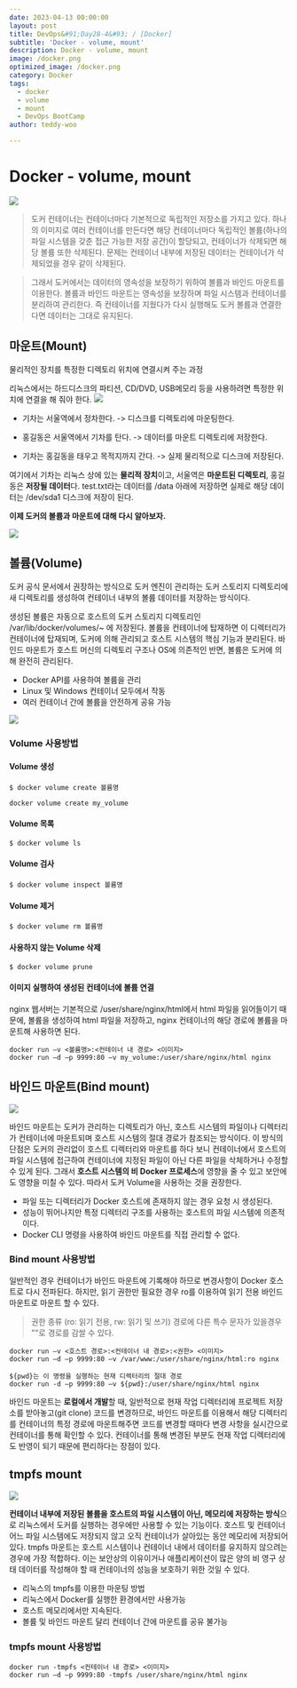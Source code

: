 ```yaml
---
date: 2023-04-13 00:00:00
layout: post
title: DevOps&#91;Day28-4&#93; / [Docker]
subtitle: 'Docker - volume, mount'
description: Docker - volume, mount
image: /docker.png
optimized_image: /docker.png
category: Docker
tags:
  - docker
  - volume
  - mount
  - DevOps BootCamp
author: teddy-woo

---
```


# Docker - volume, mount

![](https://velog.velcdn.com/images/arnold_99/post/bc8551a2-1b4e-4768-bd20-1433c988bbbe/image.png)

>도커 컨테이너는 컨테이너마다 기본적으로 독립적인 저장소를 가지고 있다. 하나의 이미지로 여러 컨테이너를 만든다면 해당 컨테이너마다 독립적인 볼륨(하나의 파일 시스템을 갖춘 접근 가능한 저장 공간)이 할당되고, 컨테이너가 삭제되면 해당 볼륨 또한 삭제된다. 문제는 컨테이너 내부에 저장된 데이터는 컨테이너가 삭제되었을 경우 같이 삭제된다.

>그래서 도커에서는 데이터의 영속성을 보장하기 위하여 볼륨과 바인드 마운트를 이용한다. 볼륨과 바인드 마운트는 영속성을 보장하며 파일 시스템과 컨테이너를 분리하여 관리한다. 즉 컨테이너를 지웠다가 다시 실행해도 도커 볼륨과 연결한다면 데이터는 그대로 유지된다.

## 마운트(Mount)
물리적인 장치를 특정한 디렉토리 위치에 연결시켜 주는 과정

리눅스에서는 하드디스크의 파티션, CD/DVD, USB메모리 등을 사용하려면 특정한 위치에 연결을 해 줘야 한다.
![](https://velog.velcdn.com/images/arnold_99/post/37cefd7b-ed1f-4d08-8c08-7f250b2e5e5e/image.png)

- 기차는 서울역에서 정차한다. -> 디스크를 디렉토리에 마운팅한다.

- 홍길동은 서울역에서 기차를 탄다. -> 데이터를 마운트 디렉토리에 저장한다.

- 기차는 홍길동을 태우고 목적지까지 간다. -> 실제 물리적으로 디스크에 저장된다.

여기에서 기차는 리눅스 상에 있는 **물리적 장치**이고, 서울역은 **마운트된 디렉토리**, 홍길동은 **저장될 데이터**다.
test.txt라는 데이터를 /data 아래에 저장하면 실제로 해당 데이터는 /dev/sda1 디스크에 저장이 된다.

**이제 도커의 볼륨과 마운트에 대해 다시 알아보자.**

![](https://velog.velcdn.com/images/arnold_99/post/cb6935a7-11e5-44e1-981e-253a9bb0882a/image.png)

## 볼륨(Volume)
도커 공식 문서에서 권장하는 방식으로 도커 엔진이 관리하는 도커 스토리지 디렉토리에 새 디렉토리를 생성하여 컨테이너 내부의 볼륨 데이터를 저장하는 방식이다.

생성된 볼륨은 자동으로 호스트의 도커 스토리지 디렉토리인 /var/lib/docker/volumes/~ 에 저장된다. 볼륨을 컨테이너에 탑재하면 이 디렉터리가 컨테이너에 탑재되며, 도커에 의해 관리되고 호스트 시스템의 핵심 기능과 분리된다. 바인드 마운트가 호스트 머신의 디렉토리 구조나 OS에 의존적인 반면, 볼륨은 도커에 의해 완전히 관리된다.

- Docker API를 사용하여 볼륨을 관리
- Linux 및 Windows 컨테이너 모두에서 작동
- 여러 컨테이너 간에 볼륨을 안전하게 공유 가능

![](https://velog.velcdn.com/images/arnold_99/post/8c88ca4f-2cbf-4a6f-ac53-5fe454243ab2/image.png)

### Volume 사용방법
#### Volume 생성
```
$ docker volume create 볼륨명

docker volume create my_volume
```
#### Volume 목록
```
$ docker volume ls
```
#### Volume 검사
```
$ docker volume inspect 볼륨명
```
#### Volume 제거
```
$ docker volume rm 볼륨명
```
#### 사용하지 않는 Volume 삭제
```
$ docker volume prune
```
#### 이미지 실행하여 생성된 컨테이너에 볼륨 연결
nginx 웹서버는 기본적으로 /user/share/nginx/html에서 html 파일을 읽어들이기 때문에, 볼륨을 생성하여 html 파일을 저장하고, nginx 컨테이너의 해당 경로에 볼륨을 마운트해 사용하면 된다.
```
docker run –v <볼륨명>:<컨테이너 내 경로> <이미지>
docker run –d –p 9999:80 –v my_volume:/user/share/nginx/html nginx
```
## 바인드 마운트(Bind mount)

![](https://velog.velcdn.com/images/arnold_99/post/27aef612-dd25-4b6b-a4cc-392a18a3321c/image.png)

바인드 마운트는 도커가 관리하는 디렉토리가 아닌, 호스트 시스템의 파일이나 디렉터리가 컨테이너에 마운트되며 호스트 시스템의 절대 경로가 참조되는 방식이다. 이 방식의 단점은 도커의 관리없이 호스트 디렉터리와 마운트를 하다 보니 컨테이너에서 호스트의 파일 시스템에 접근하여 컨테이너에 지정된 파일이 아닌 다른 파일을 삭체하거나 수정할 수 있게 된다. 그래서 **호스트 시스템의 비 Docker 프로세스**에 영향을 줄 수 있고 보안에도 영향을 미칠 수 있다. 따라서 도커 Volume을 사용하는 것을 권장한다.

- 파일 또는 디렉터리가 Docker 호스트에 존재하지 않는 경우 요청 시 생성된다.
- 성능이 뛰어나지만 특정 디렉터리 구조를 사용하는 호스트의 파일 시스템에 의존적이다.
- Docker CLI 명령을 사용하여 바인드 마운트를 직접 관리할 수 없다.

### Bind mount 사용방법

일반적인 경우 컨테이너가 바인드 마운트에 기록해야 하므로 변경사항이 Docker 호스트로 다시 전파된다. 하지만, 읽기 권한만 필요한 경우 ro를 이용하여 읽기 전용 바인드 마운트로 마운트 할 수 있다.

>권한 종류 (ro: 읽기 전용, rw: 읽기 및 쓰기)
경로에 다른 특수 문자가 있을경우 ""로 경로를 감쌀 수 있다.

```
docker run –v <호스트 경로>:<컨테이너 내 경로>:<권한> <이미지>
docker run –d –p 9999:80 –v /var/www:/user/share/nginx/html:ro nginx

${pwd}는 이 명령을 실행하는 현재 디렉터리의 절대 경로
docker run -d –p 9999:80 –v ${pwd}:/user/share/nginx/html nginx
```
바인드 마운트는 **로컬에서 개발**할 때, 일반적으로 현재 작업 디렉터리에 프로젝트 저장소를 받아놓고(git clone) 코드를 변경하므로, 바인드 마운트를 이용해서 해당 디렉터리를 컨테이너의 특정 경로에 마운트해주면 코드를 변경할 때마다 변경 사항을 실시간으로 컨테이너를 통해 확인할 수 있다. 컨테이너를 통해 변경된 부분도 현재 작업 디렉터리에도 반영이 되기 때문에 편리하다는 장점이 있다.

## tmpfs mount
![](https://velog.velcdn.com/images/arnold_99/post/3616bde1-fa70-477f-bc19-2965354fd2ea/image.png)

**컨테이너 내부에 저장된 볼륨을 호스트의 파일 시스템이 아닌, 메모리에 저장하는 방식**으로 리눅스에서 도커를 실행하는 경우에만 사용할 수 있는 기능이다. 호스트 및 컨테이너 어느 파일 시스템에도 저장되지 않고 오직 컨테이너가 살아있는 동안 메모리에 저장되어 있다. tmpfs 마운트는 호스트 시스템이나 컨테이너 내에서 데이터를 유지하지 않으려는 경우에 가장 적합하다. 이는 보안상의 이유이거나 애플리케이션이 많은 양의 비 영구 상태 데이터를 작성해야 할 때 컨테이너의 성능을 보호하기 위한 것일 수 있다.

- 리눅스의 tmpfs를 이용한 마운팅 방법
- 리눅스에서 Docker를 실행한 환경에서만 사용가능
- 호스트 메모리에서만 지속된다.
- 볼륨 및 바인드 마운트 달리 컨테이너 간에 마운트를 공유 불가능

### tmpfs mount 사용방법
```
docker run -tmpfs <컨테이너 내 경로> <이미지>
docker run –d –p 9999:80 -tmpfs /user/share/nginx/html nginx
```
